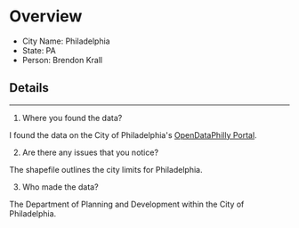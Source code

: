 # Overview
* City Name: Philadelphia
* State: PA
* Person: Brendon Krall

## Details
---
1. Where you found the data?

I found the data on the City of Philadelphia's [OpenDataPhilly Portal](https://www.opendataphilly.org/dataset/city-limits/). 

2. Are there any issues that you notice?

The shapefile outlines the city limits for Philadelphia. 

3. Who made the data?

The Department of Planning and Development within the City of Philadelphia. 
